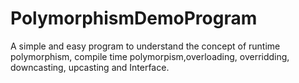 # PolymorphismDemoProgram

A simple and easy program to understand the concept of runtime polymorphism, compile time polymorpism,overloading, overridding, downcasting, upcasting and Interface.
